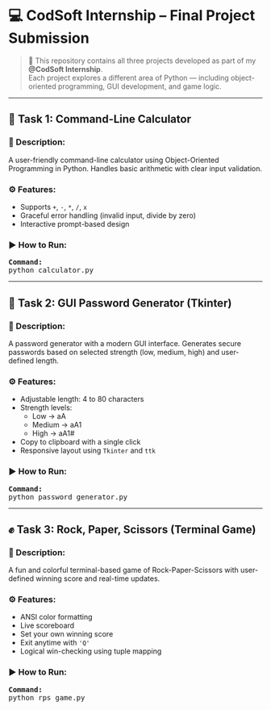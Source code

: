 # 💻 CodSoft Internship – Final Project Submission

> 🚀 This repository contains all three projects developed as part of my **@CodSoft Internship**.  
Each project explores a different area of Python — including object-oriented programming, GUI development, and game logic.

---

## 🧮 Task 1: Command-Line Calculator

### 📌 Description:
A user-friendly command-line calculator using Object-Oriented Programming in Python. Handles basic arithmetic with clear input validation.

### ⚙️ Features:
- Supports `+`, `-`, `*`, `/`, `x`
- Graceful error handling (invalid input, divide by zero)
- Interactive prompt-based design

### ▶️ How to Run:
<pre>
<b>Command:</b>
python calculator.py
</pre>


---

## 🔐 Task 2: GUI Password Generator (Tkinter)

### 📌 Description:
A password generator with a modern GUI interface. Generates secure passwords based on selected strength (low, medium, high) and user-defined length.

### ⚙️ Features:
- Adjustable length: 4 to 80 characters
- Strength levels:
  - Low → aA
  - Medium → aA1
  - High → aA1#
- Copy to clipboard with a single click
- Responsive layout using `Tkinter` and `ttk`

### ▶️ How to Run:
<pre>
<b>Command:</b>
python password_generator.py
</pre>


---

## ✊ Task 3: Rock, Paper, Scissors (Terminal Game)

### 📌 Description:
A fun and colorful terminal-based game of Rock-Paper-Scissors with user-defined winning score and real-time updates.

### ⚙️ Features:
- ANSI color formatting
- Live scoreboard
- Set your own winning score
- Exit anytime with `'Q'`
- Logical win-checking using tuple mapping

### ▶️ How to Run:
<pre>
<b>Command:</b>
python rps_game.py
</pre>



